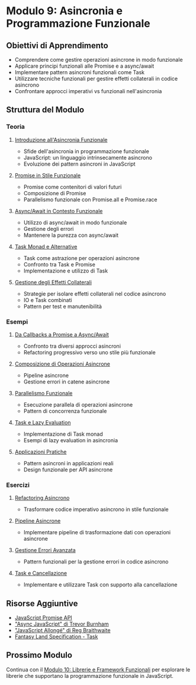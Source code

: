 # Modulo 9: Asincronia e Programmazione Funzionale

## Obiettivi di Apprendimento
- Comprendere come gestire operazioni asincrone in modo funzionale
- Applicare principi funzionali alle Promise e a async/await
- Implementare pattern asincroni funzionali come Task
- Utilizzare tecniche funzionali per gestire effetti collaterali in codice asincrono
- Confrontare approcci imperativi vs funzionali nell'asincronia

## Struttura del Modulo

### Teoria
1. [Introduzione all'Asincronia Funzionale](./teoria/01-IntroduzioneAsincronia.md)
   - Sfide dell'asincronia in programmazione funzionale
   - JavaScript: un linguaggio intrinsecamente asincrono
   - Evoluzione dei pattern asincroni in JavaScript

2. [Promise in Stile Funzionale](./teoria/02-PromiseFunzionali.md)
   - Promise come contenitori di valori futuri
   - Composizione di Promise
   - Parallelismo funzionale con Promise.all e Promise.race

3. [Async/Await in Contesto Funzionale](./teoria/03-AsyncAwaitFunzionale.md)
   - Utilizzo di async/await in modo funzionale
   - Gestione degli errori
   - Mantenere la purezza con async/await

4. [Task Monad e Alternative](./teoria/04-TaskMonad.md)
   - Task come astrazione per operazioni asincrone
   - Confronto tra Task e Promise
   - Implementazione e utilizzo di Task

5. [Gestione degli Effetti Collaterali](./teoria/05-EffettiCollaterali.md)
   - Strategie per isolare effetti collaterali nel codice asincrono
   - IO e Task combinati
   - Pattern per test e manutenibilità

### Esempi
1. [Da Callbacks a Promise a Async/Await](./esempi/01-EvoluzioneAsincrona.js)
   - Confronto tra diversi approcci asincroni
   - Refactoring progressivo verso uno stile più funzionale

2. [Composizione di Operazioni Asincrone](./esempi/02-ComposizioneAsincrona.js)
   - Pipeline asincrone
   - Gestione errori in catene asincrone

3. [Parallelismo Funzionale](./esempi/03-ParallelismoFunzionale.js)
   - Esecuzione parallela di operazioni asincrone
   - Pattern di concorrenza funzionale

4. [Task e Lazy Evaluation](./esempi/04-TaskLazy.js)
   - Implementazione di Task monad
   - Esempi di lazy evaluation in asincronia

5. [Applicazioni Pratiche](./esempi/05-ApplicazioniPratiche.js)
   - Pattern asincroni in applicazioni reali
   - Design funzionale per API asincrone

### Esercizi
1. [Refactoring Asincrono](./esercizi/01-RefactoringAsincrono.js)
   - Trasformare codice imperativo asincrono in stile funzionale

2. [Pipeline Asincrone](./esercizi/02-PipelineAsincrone.js)
   - Implementare pipeline di trasformazione dati con operazioni asincrone

3. [Gestione Errori Avanzata](./esercizi/03-GestioneErroriAvanzata.js)
   - Pattern funzionali per la gestione errori in codice asincrono

4. [Task e Cancellazione](./esercizi/04-TaskCancellazione.js)
   - Implementare e utilizzare Task con supporto alla cancellazione

## Risorse Aggiuntive
- [JavaScript Promise API](https://developer.mozilla.org/en-US/docs/Web/JavaScript/Reference/Global_Objects/Promise)
- ["Async JavaScript" di Trevor Burnham](https://pragprog.com/book/tbajs/async-javascript)
- ["JavaScript Allongé" di Reg Braithwaite](https://leanpub.com/javascriptallongesix)
- [Fantasy Land Specification - Task](https://github.com/fantasyland/fantasy-land#task)

## Prossimo Modulo
Continua con il [Modulo 10: Librerie e Framework Funzionali](../10-LibrerieFunzionali/README.md) per esplorare le librerie che supportano la programmazione funzionale in JavaScript.

